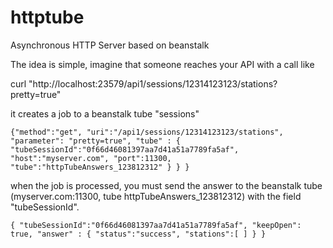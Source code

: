 httptube
========

Asynchronous HTTP Server based on beanstalk


The idea is simple, imagine that someone reaches your API with a call like

curl "http://localhost:23579/api1/sessions/12314123123/stations?pretty=true"

it creates a job to a beanstalk tube "sessions"

`{"method":"get", "uri":"/api1/sessions/12314123123/stations",
 "parameter": "pretty=true",
 "tube" : {
    "tubeSessionId":"0f66d46081397aa7d41a51a7789fa5af",
    "host":"myserver.com",
    "port":11300,
    "tube":"httpTubeAnswers_123812312" }
  }
}`
 
when the job is processed, you must send the answer to the beanstalk tube (myserver.com:11300, tube httpTubeAnswers_123812312) with the field "tubeSessionId".

`{
 "tubeSessionId":"0f66d46081397aa7d41a51a7789fa5af",
 "keepOpen": true,
 "answer" : {
    "status":"success",
    "stations":[ ] }
}`

